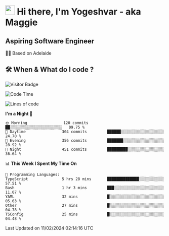 <h1><img src="https://emojis.slackmojis.com/emojis/images/1531849430/4246/blob-sunglasses.gif?1531849430" width="30"/> Hi there, I'm Yogeshvar - aka Maggie</h1>

## Aspiring Software Engineer
🏂🏻  Based on Adelaide 

## 🛠 When & What do I code ?  

![Visitor Badge](https://visitor-badge.feriirawann.repl.co?username=yogeshvar&repo=yogeshvar&label=Visitors&style=plastic&color=%23457BFF&contentType=svg)

<!--START_SECTION:waka-->
![Code Time](http://img.shields.io/badge/Code%20Time-2%2C678%20hrs%2023%20mins-blue)

![Lines of code](https://img.shields.io/badge/From%20Hello%20World%20I%27ve%20Written-4.1%20million%20lines%20of%20code-blue)

**I'm a Night 🦉** 

```text
🌞 Morning                120 commits         ██░░░░░░░░░░░░░░░░░░░░░░░   09.75 % 
🌆 Daytime                304 commits         ██████░░░░░░░░░░░░░░░░░░░   24.70 % 
🌃 Evening                356 commits         ███████░░░░░░░░░░░░░░░░░░   28.92 % 
🌙 Night                  451 commits         █████████░░░░░░░░░░░░░░░░   36.64 % 
```


📊 **This Week I Spent My Time On** 

```text
💬 Programming Languages: 
TypeScript               5 hrs 28 mins       ██████████████░░░░░░░░░░░   57.51 % 
Bash                     1 hr 3 mins         ███░░░░░░░░░░░░░░░░░░░░░░   11.07 % 
YAML                     32 mins             █░░░░░░░░░░░░░░░░░░░░░░░░   05.63 % 
Other                    27 mins             █░░░░░░░░░░░░░░░░░░░░░░░░   04.78 % 
TSConfig                 25 mins             █░░░░░░░░░░░░░░░░░░░░░░░░   04.48 % 
```


 Last Updated on 11/02/2024 02:14:16 UTC
<!--END_SECTION:waka-->
